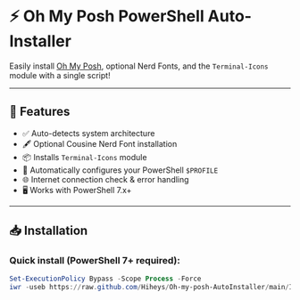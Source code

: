 # ⚡ Oh My Posh PowerShell Auto-Installer

Easily install [Oh My Posh](https://ohmyposh.dev), optional Nerd Fonts, and the `Terminal-Icons` module with a single script!

---

## 🚀 Features

- ✅ Auto-detects system architecture
- 🖋️ Optional Cousine Nerd Font installation
- 📦 Installs `Terminal-Icons` module
- 📝 Automatically configures your PowerShell `$PROFILE`
- 🌐 Internet connection check & error handling
- 🖥️ Works with PowerShell 7.x+

---

## 📥 Installation

### Quick install (PowerShell 7+ required):

```powershell
Set-ExecutionPolicy Bypass -Scope Process -Force
iwr -useb https://raw.github.com/Hiheys/Oh-my-posh-AutoInstaller/main/Install-en.ps1 | iex

